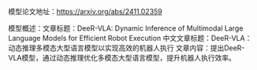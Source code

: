 模型论文地址：https://arxiv.org/abs/2411.02359

模型概述：文章标题：DeeR-VLA: Dynamic Inference of Multimodal Large Language Models for Efficient Robot Execution
中文文章标题：DeeR-VLA：动态推理多模态大型语言模型以实现高效的机器人执行
文章内容：提出DeeR-VLA模型，通过动态推理优化多模态大型语言模型，提升机器人执行效率。
